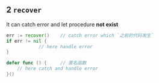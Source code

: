 ## 2 `recover` 
It can catch error and let procedure **not exist**

```go
err := recover()	// catch error which `之前的代码发生` 
if err != nil {
			// here handle error
}
```

```go
defer func () {		// 匿名函数
	// here catch and handle error
}()
```


